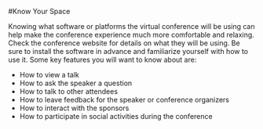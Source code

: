 #Know Your Space

Knowing what software or platforms the virtual conference will be using can help make the conference experience much more comfortable and relaxing. Check the conference website for details on what they will be using. Be sure to install the software in advance and familiarize yourself with how to use it. Some key features you will want to know about are:

- How to view a talk
- How to ask the speaker a question
- How to talk to other attendees
- How to leave feedback for the speaker or conference organizers
- How to interact with the sponsors
- How to participate in social activities during the conference